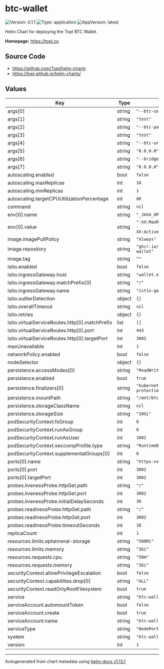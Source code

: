 # btc-wallet

![Version: 0.1.1](https://img.shields.io/badge/Version-0.1.1-informational?style=flat-square) ![Type: application](https://img.shields.io/badge/Type-application-informational?style=flat-square) ![AppVersion: latest](https://img.shields.io/badge/AppVersion-latest-informational?style=flat-square)

Helm Chart for deploying the Topl BTC Wallet.

**Homepage:** <https://topl.co>

## Source Code

* <https://github.com/Topl/helm-charts>
* <https://topl.github.io/helm-charts/>

## Values

| Key | Type | Default | Description |
|-----|------|---------|-------------|
| args[0] | string | `"--btc-user"` |  |
| args[1] | string | `"test"` |  |
| args[2] | string | `"--btc-password"` |  |
| args[3] | string | `"test"` |  |
| args[4] | string | `"--btc-url"` |  |
| args[5] | string | `"0.0.0.0"` |  |
| args[6] | string | `"--bridge-host"` |  |
| args[7] | string | `"0.0.0.0"` |  |
| autoscaling.enabled | bool | `false` |  |
| autoscaling.maxReplicas | int | `10` |  |
| autoscaling.minReplicas | int | `1` |  |
| autoscaling.targetCPUUtilizationPercentage | int | `80` |  |
| command | string | `nil` |  |
| env[0].name | string | `"_JAVA_OPTIONS"` |  |
| env[0].value | string | `"-XX:MaxRAMPercentage=70.0 -XX:ActiveProcessorCount=4"` |  |
| image.imagePullPolicy | string | `"Always"` |  |
| image.repository | string | `"ghcr.io/topl/demo-btc-wallet"` |  |
| image.tag | string | `""` |  |
| istio.enabled | bool | `false` |  |
| istio.ingressGateway.host | string | `"wallet.example.com"` |  |
| istio.ingressGateway.matchPrefix[0] | string | `"/"` |  |
| istio.ingressGateway.name | string | `"istio-gateways/gateway"` |  |
| istio.outlierDetection | object | `{}` |  |
| istio.overallTimeout | string | `nil` |  |
| istio.retries | object | `{}` |  |
| istio.virtualServiceRoutes.http[0].matchPrefix | list | `[]` |  |
| istio.virtualServiceRoutes.http[0].port | int | `443` |  |
| istio.virtualServiceRoutes.http[0].targetPort | int | `3002` |  |
| maxUnavailable | int | `1` |  |
| networkPolicy.enabled | bool | `false` |  |
| nodeSelector | object | `{}` |  |
| persistence.accessModes[0] | string | `"ReadWriteOnce"` |  |
| persistence.enabled | bool | `true` |  |
| persistence.finalizers[0] | string | `"kubernetes.io/pvc-protection"` |  |
| persistence.mountPath | string | `"/mnt/btc-wallet/"` |  |
| persistence.storageClassName | string | `nil` |  |
| persistence.storageSize | string | `"10Gi"` |  |
| podSecurityContext.fsGroup | int | `0` |  |
| podSecurityContext.runAsGroup | int | `0` |  |
| podSecurityContext.runAsUser | int | `1001` |  |
| podSecurityContext.seccompProfile.type | string | `"RuntimeDefault"` |  |
| podSecurityContext.supplementalGroups[0] | int | `0` |  |
| ports[0].name | string | `"https-svc"` |  |
| ports[0].port | int | `3002` |  |
| ports[0].targetPort | int | `3002` |  |
| probes.livenessProbe.httpGet.path | string | `"/"` |  |
| probes.livenessProbe.httpGet.port | int | `3002` |  |
| probes.livenessProbe.initialDelaySeconds | int | `30` |  |
| probes.readinessProbe.httpGet.path | string | `"/"` |  |
| probes.readinessProbe.httpGet.port | int | `3002` |  |
| probes.readinessProbe.timeoutSeconds | int | `10` |  |
| replicaCount | int | `1` |  |
| resources.limits.ephemeral-storage | string | `"500Mi"` |  |
| resources.limits.memory | string | `"3Gi"` |  |
| resources.requests.cpu | string | `"50m"` |  |
| resources.requests.memory | string | `"3Gi"` |  |
| securityContext.allowPrivilegeEscalation | bool | `false` |  |
| securityContext.capabilities.drop[0] | string | `"ALL"` |  |
| securityContext.readOnlyRootFilesystem | bool | `true` |  |
| service | string | `"btc-wallet"` |  |
| serviceAccount.automountToken | bool | `false` |  |
| serviceAccount.create | bool | `true` |  |
| serviceAccount.name | string | `"btc-wallet"` |  |
| serviceType | string | `"NodePort"` |  |
| system | string | `"btc-wallet"` |  |
| version | int | `1` |  |

----------------------------------------------
Autogenerated from chart metadata using [helm-docs v1.13.1](https://github.com/norwoodj/helm-docs/releases/v1.13.1)
